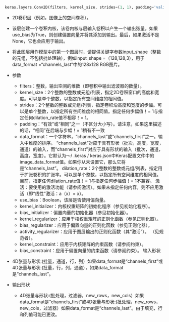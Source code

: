 ```python
keras.layers.Conv2D(filters, kernel_size, strides=(1, 1), padding='valid', data_format=None, dilation_rate=(1, 1), activation=None, use_bias=True, kernel_initializer='glorot_uniform', bias_initializer='zeros', kernel_regularizer=None, bias_regularizer=None, activity_regularizer=None, kernel_constraint=None, bias_constraint=None)
```

* 2D卷积层（例如，图像上的空间卷积）。

* 该层创建一个卷积内核，该卷内核与层输入卷积以产生一个输出张量。如果use_bias为True，则创建偏置向量并将其添加到输出。最后，如果激活不是None，它也会应用于输出。

* 将此图层用作模型中的第一个图层时，请提供关键字参数input_shape（整数的元组，不包括批处理轴），例如input_shape =（128,128,3），用于data_format =“channels_last”中的128x128 RGB图片。

* 参数
  * filters：整数，输出空间的维数（即卷积中输出滤波器的数量）。
  * kernel_size：2个整数的整数或元组/列表，指定2D卷积窗口的高度和宽度。可以是单个整数，以指定所有空间维度的相同值。
  * strides：2个整数的整数或元组/列表，指定卷积沿高度和宽度的步幅。可以是单个整数，以指定所有空间维度的相同值。指定任何步幅值！= 1与指定任何dilation_rate值不相容！= 1。
  * padding：“有效”或“相同”之一（不区分大小写）。请注意，如果这里描述的话，“相同”在后端与步幅！= 1稍有不一致
  * data_format：一个字符串，“channels_last”或“channels_first”之一。输入中维度的排序。 “channels_last”对应于具有形状（批次，高度，宽度，通道）的输入，而“channels_first”对应于具有形状的输入（批次，通道，高度，宽度）。它默认为〜/ .keras / keras.json中Keras配置文件中的image_data_format值。如果你从未设置它，那么它将是“channels_last”。
    dilation_rate：2个整数的整数或元组/列表，指定用于扩张卷积的扩张率。可以是单个整数，以指定所有空间维度的相同值。目前，指定任何dilation_rate值！= 1与指定任何步幅值！= 1不兼容。
    激活：要使用的激活功能（请参阅激活）。如果未指定任何内容，则不应用激活（即“线性”激活：a（x）= x）。
  * use_bias：Boolean，该层是否使用偏向量。
  * kernel_initializer：内核权重矩阵的初始化程序（参见初始化程序）。
  * bias_initializer：偏置向量的初始化器（参见初始化器）。
  * kernel_regularizer：应用于核权重矩阵的正则化函数（参见正则化器）。
  * bias_regularizer：应用于偏置向量的正则化函数（参见正则化器）。
  * activity_regularizer：应用于图层输出的正则化函数（其“激活”）。 （见规范者）。
  * kernel_constraint：应用于内核矩阵的约束函数（请参阅约束）。
  * bias_constraint：应用于偏置向量的约束函数（请参阅约束）。
    输入形状

* 4D张量与形状:(批量，通道，行，列）如果data_format是“channels_first”或4D张量与形状:(批量，行，列，通道），如果data_format是“channels_last”。

* 输出形状
  * 4D张量与形状:(批处理，过滤器，new_rows，new_cols）如果data_format是“channels_first”或4D张量与形状:(批处理，new_rows，new_cols，过滤器）如果data_format是“channels_last”。由于填充，行和列值可能已更改。